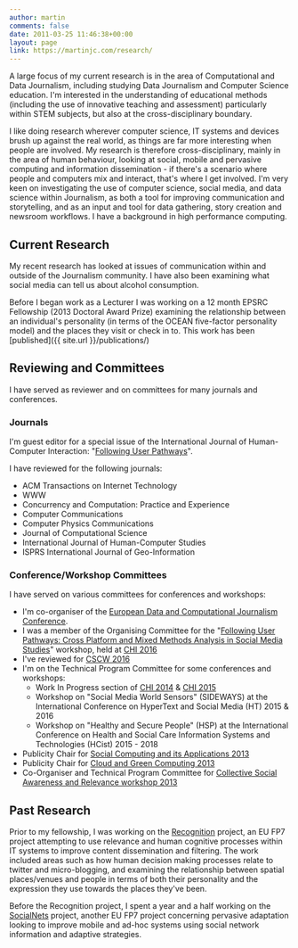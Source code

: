 ```yaml
---
author: martin
comments: false
date: 2011-03-25 11:46:38+00:00
layout: page
link: https://martinjc.com/research/
---
```


A large focus of my current research is in the area of Computational and Data Journalism, including studying Data Journalism and Computer Science education. I'm interested in the understanding of educational methods (including the use of innovative teaching and assessment) particularly within STEM subjects, but also at the cross-disciplinary boundary. 

I like doing research wherever computer science, IT systems and devices brush up against the real world, as things are far more interesting when people are involved. My research is therefore cross-disciplinary, mainly in the area of human behaviour, looking at social, mobile and pervasive computing and information dissemination - if there's a scenario where people and computers mix and interact, that's where I get involved. I'm very keen on investigating the use of computer science, social media, and data science within Journalism, as both a tool for improving communication and storytelling, and as an input and tool for data gathering, story creation and newsroom workflows. I have a background in high performance computing.


## Current Research

My recent research has looked at issues of communication within and outside of the Journalism community. I have also been examining what social media can tell us about alcohol consumption.

Before I began work as a Lecturer I was working on a 12 month EPSRC Fellowship (2013 Doctoral Award Prize) examining the relationship between an individual's personality (in terms of the OCEAN five-factor personality model) and the places they visit or check in to. This work has been [published]({{ site.url }}/publications/)

## Reviewing and Committees

I have served as reviewer and on committees for many journals and conferences.

### Journals

I'm guest editor for a special issue of the International Journal of Human-Computer Interaction: "[Following User Pathways](http://explore.tandfonline.com/cfp/est/hihc-cfb-8.2016)".

I have reviewed for the following journals:

  * ACM Transactions on Internet Technology
  * WWW
  * Concurrency and Computation: Practice and Experience
  * Computer Communications
  * Computer Physics Communications
  * Journal of Computational Science
  * International Journal of Human-Computer Studies
  * ISPRS International Journal of Geo-Information

### Conference/Workshop Committees

I have served on various committees for conferences and workshops:


  * I'm co-organiser of the [European Data and Computational Journalism Conference](http://datajconf.com/).
  * I was a member of the Organising Committee for the "[Following User Pathways: Cross Platform and Mixed Methods Analysis in Social Media Studies](http://www.ksri.kit.edu/1516.php)" workshop, held at [CHI 2016](http://chi2016.acm.org/wp/)
  * I've reviewed for [CSCW 2016](http://cscw.acm.org/2016/index.php)
  * I'm on the Technical Program Committee for some conferences and workshops:
    * Work In Progress section of [CHI 2014](http://chi2014.acm.org/) & [CHI 2015](http://chi2015.acm.org/)
    * Workshop on "Social Media World Sensors" (SIDEWAYS) at the International Conference on HyperText and Social Media (HT) 2015 & 2016
    * Workshop on "Healthy and Secure People" (HSP) at the International Conference on Health and Social Care Information Systems and Technologies (HCist) 2015 - 2018
  * Publicity Chair for [Social Computing and its Applications 2013](http://socialcloud.aifb.uni-karlsruhe.de/confs/SCA2013/)
  * Publicity Chair for [Cloud and Green Computing 2013](http://socialcloud.aifb.uni-karlsruhe.de/confs/CGC2013/)
  * Co-Organiser and Technical Program Committee for [Collective Social Awareness and Relevance workshop 2013](http://www.cs.cf.ac.uk/csar)

## Past Research

Prior to my fellowship, I was working on the [Recognition](http://www.recognition-project.eu/) project, an EU FP7 project attempting to use relevance and human cognitive processes within IT systems to improve content dissemination and filtering. The work included areas such as how human decision making processes relate to twitter and micro-blogging, and examining the relationship between spatial places/venues and people in terms of both their personality and the expression they use towards the places they've been.

Before the Recognition project, I spent a year and a half working on the [SocialNets](http://www.social-nets.eu/) project, another EU FP7 project concerning pervasive adaptation looking to improve mobile and ad-hoc systems using social network information and adaptive strategies.

